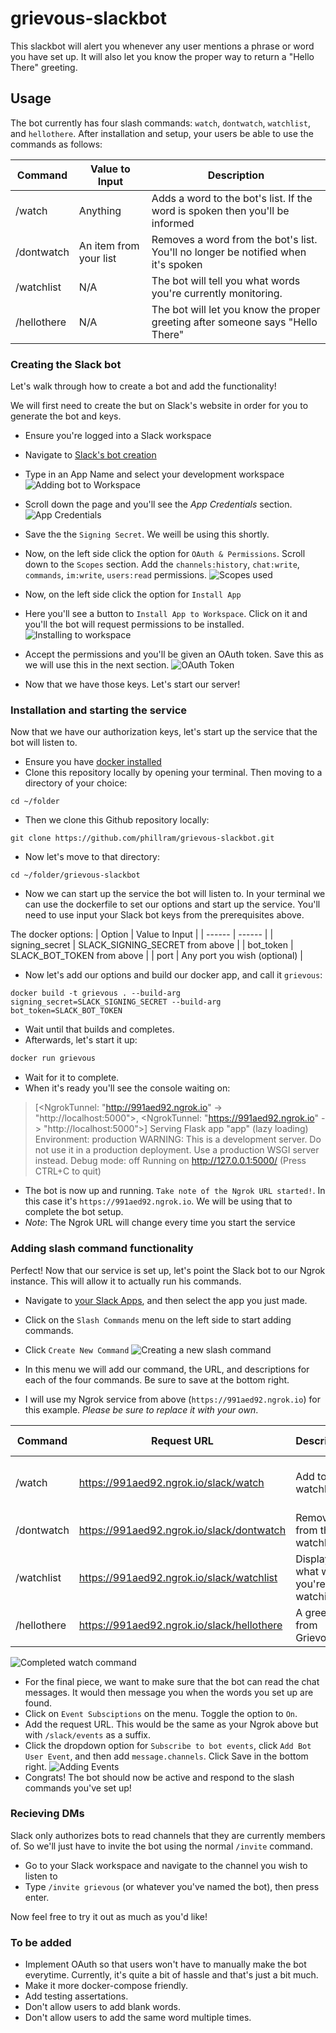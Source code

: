 # grievous-slackbot
This slackbot will alert you whenever any user mentions a phrase or word you have set up.
It will also let you know the proper way to return a "Hello There" greeting.


## Usage
The bot currently has four slash commands: `watch`, `dontwatch`, `watchlist`, and `hellothere`.
After installation and setup, your users be able to use the commands as follows: 

| Command | Value to Input | Description |
| ------ | ------ | ------ |
| /watch | Anything | Adds a word to the bot's list. If the word is spoken then you'll be informed |
| /dontwatch | An item from your list | Removes a word from the bot's list. You'll no longer be notified when it's spoken | 
| /watchlist | N/A | The bot will tell you what words you're currently monitoring. |
| /hellothere | N/A | The bot will let you know the proper greeting after someone says "Hello There" |



### Creating the Slack bot
Let's walk through how to create a bot and add the functionality!

We will first need to create the but on Slack's website in order for you to generate the bot and keys. 

 - Ensure you're logged into a Slack workspace
 - Navigate to [Slack's bot creation](https://api.slack.com/apps?new_app=1)
 - Type in an App Name and select your development workspace
![Adding bot to Workspace](https://raw.githubusercontent.com/phillram/grievous-slackbot/master/pictures/create_slackbot_1.PNG)
 - Scroll down the page and you'll see the *App Credentials* section.
 ![App Credentials](https://raw.githubusercontent.com/phillram/grievous-slackbot/master/pictures/create_slackbot_2.PNG)
 - Save the the `Signing Secret`. We weill be using this shortly.
 - Now, on the left side click the option for `OAuth & Permissions`. Scroll down to the `Scopes` section. Add the `channels:history`, `chat:write`, `commands`,  `im:write`, `users:read` permissions.
 ![Scopes used](https://raw.githubusercontent.com/phillram/grievous-slackbot/master/pictures/create_slackbot_3.PNG)
 
 - Now, on the left side click the option for `Install App`
 - Here you'll see a button to `Install App to Workspace`. Click on it and you'll the bot will request permissions to be installed. 
![Installing to workspace](https://raw.githubusercontent.com/phillram/grievous-slackbot/master/pictures/create_slackbot_4.PNG)
- Accept the permissions and you'll be given an OAuth token. Save this as we will use this in the next section.
![OAuth Token](https://raw.githubusercontent.com/phillram/grievous-slackbot/master/pictures/create_slackbot_5.PNG)
- Now that we have those keys. Let's start our server!



### Installation and starting the service
Now that we have our authorization keys, let's start up the service that the bot will listen to.

- Ensure you have [docker installed](https://docs.docker.com/get-docker/)
- Clone this repository locally by opening your terminal. Then moving to a directory of your choice:
```
cd ~/folder
```

- Then we clone this Github repository locally:
```
git clone https://github.com/phillram/grievous-slackbot.git
```

- Now let's move to that directory:
```
cd ~/folder/grievous-slackbot
```

- Now we can start up the service the bot will listen to. In your terminal we can use the dockerfile to set our options and start up the service. You'll need to use input your Slack bot keys from the prerequisites above.

The docker options:
| Option | Value to Input |
| ------ | ------ |
| signing_secret | SLACK_SIGNING_SECRET from above |
| bot_token | SLACK_BOT_TOKEN from above |
| port | Any port you wish (optional) |


- Now let's add our options and build our docker app, and call it `grievous`:

```
docker build -t grievous . --build-arg signing_secret=SLACK_SIGNING_SECRET --build-arg bot_token=SLACK_BOT_TOKEN
```

- Wait until that builds and completes.
- Afterwards, let's start it up:

```sh
docker run grievous
```
- Wait for it to complete. 
- When it's ready you'll see the console waiting on:

> [<NgrokTunnel: "http://991aed92.ngrok.io" -> "http://localhost:5000">,
> <NgrokTunnel: "https://991aed92.ngrok.io" -> "http://localhost:5000">]
> Serving Flask app "app" (lazy loading)
> Environment: production
> WARNING: This is a development server. Do not use it in a production deployment.
> Use a production WSGI server instead.
> Debug mode: off
> Running on http://127.0.0.1:5000/ (Press CTRL+C to quit)

- The bot is now up and running. `Take note of the Ngrok URL started!`. In this case it's `https://991aed92.ngrok.io`. We will be using that to complete the bot setup. 
- *Note*: The Ngrok URL will change every time you start the service



### Adding slash command functionality
Perfect! Now that our service is set up, let's point the Slack bot to our Ngrok instance. This will allow it to actually run his commands.

 - Navigate to [your Slack Apps](https://api.slack.com/apps), and then select the app you just made.
 - Click on the `Slash Commands` menu on the left side to start adding commands.
 - Click `Create New Command` 
![Creating a new slash command](https://raw.githubusercontent.com/phillram/grievous-slackbot/master/pictures/slash_commands_1.PNG)

- In this menu we will add our command, the URL, and descriptions for each of the four commands. Be sure to save at the bottom right.
- I will use my Ngrok service from above (`https://991aed92.ngrok.io`) for this example. *Please be sure to replace it with your own*.

| Command | Request URL | Description | Usage Hint |
| ------ | ------ | ------ | ------ |
| /watch | https://991aed92.ngrok.io/slack/watch | Add to the watchlist | What am I looking for? |
| /dontwatch | https://991aed92.ngrok.io/slack/dontwatch | Remove from the watchlist | Ignore this word |
| /watchlist | https://991aed92.ngrok.io/slack/watchlist | Displays what words you're watching | What am I looking for? |
| /hellothere | https://991aed92.ngrok.io/slack/hellothere | A greeting from Grievous |  |

![Completed watch command](https://raw.githubusercontent.com/phillram/grievous-slackbot/master/pictures/slash_commands_2.PNG)


- For the final piece, we want to make sure that the bot can read the chat messages. It would then message you when the words you set up are found.
- Click on `Event Subsciptions` on the menu. Toggle the option to `On`.
- Add the request URL. This would be the same as your Ngrok above but with `/slack/events` as a suffix.
- Click the dropdown option for `Subscribe to bot events`, click `Add Bot User Event`, and then add `message.channels`. Click Save in the bottom right.
![Adding Events](https://raw.githubusercontent.com/phillram/grievous-slackbot/master/pictures/slash_commands_3.PNG)
- Congrats! The bot should now be active and respond to the slash commands you've set up!



### Recieving DMs
Slack only authorizes bots to read channels that they are currently members of. So we'll just have to invite the bot using the normal `/invite` command.

- Go to your Slack workspace and navigate to the channel you wish to listen to
- Type `/invite grievous` (or whatever you've named the bot), then press enter.

Now feel free to try it out as much as you'd like!



### To be added
- Implement OAuth so that users won't have to manually make the bot everytime. Currently, it's quite a bit of hassle and that's just a bit much.
- Make it more docker-compose friendly.
- Add testing assertations. 
- Don't allow users to add blank words.
- Don't allow users to add the same word multiple times.
